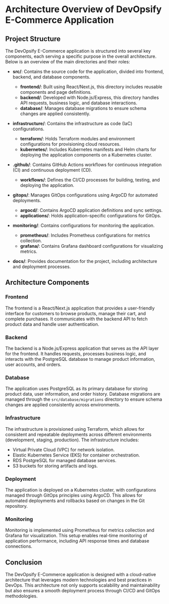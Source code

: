 # Architecture Overview of DevOpsify E-Commerce Application

## Project Structure

The DevOpsify E-Commerce application is structured into several key components, each serving a specific purpose in the overall architecture. Below is an overview of the main directories and their roles:

- **src/**: Contains the source code for the application, divided into frontend, backend, and database components.
  - **frontend/**: Built using React/Next.js, this directory includes reusable components and page definitions.
  - **backend/**: Developed with Node.js/Express, this directory handles API requests, business logic, and database interactions.
  - **database/**: Manages database migrations to ensure schema changes are applied consistently.

- **infrastructure/**: Contains the infrastructure as code (IaC) configurations.
  - **terraform/**: Holds Terraform modules and environment configurations for provisioning cloud resources.
  - **kubernetes/**: Includes Kubernetes manifests and Helm charts for deploying the application components on a Kubernetes cluster.

- **.github/**: Contains GitHub Actions workflows for continuous integration (CI) and continuous deployment (CD).
  - **workflows/**: Defines the CI/CD processes for building, testing, and deploying the application.

- **gitops/**: Manages GitOps configurations using ArgoCD for automated deployments.
  - **argocd/**: Contains ArgoCD application definitions and sync settings.
  - **applications/**: Holds application-specific configurations for GitOps.

- **monitoring/**: Contains configurations for monitoring the application.
  - **prometheus/**: Includes Prometheus configurations for metrics collection.
  - **grafana/**: Contains Grafana dashboard configurations for visualizing metrics.

- **docs/**: Provides documentation for the project, including architecture and deployment processes.

## Architecture Components

### Frontend

The frontend is a React/Next.js application that provides a user-friendly interface for customers to browse products, manage their cart, and complete purchases. It communicates with the backend API to fetch product data and handle user authentication.

### Backend

The backend is a Node.js/Express application that serves as the API layer for the frontend. It handles requests, processes business logic, and interacts with the PostgreSQL database to manage product information, user accounts, and orders.

### Database

The application uses PostgreSQL as its primary database for storing product data, user information, and order history. Database migrations are managed through the `src/database/migrations` directory to ensure schema changes are applied consistently across environments.

### Infrastructure

The infrastructure is provisioned using Terraform, which allows for consistent and repeatable deployments across different environments (development, staging, production). The infrastructure includes:

- Virtual Private Cloud (VPC) for network isolation.
- Elastic Kubernetes Service (EKS) for container orchestration.
- RDS PostgreSQL for managed database services.
- S3 buckets for storing artifacts and logs.

### Deployment

The application is deployed on a Kubernetes cluster, with configurations managed through GitOps principles using ArgoCD. This allows for automated deployments and rollbacks based on changes in the Git repository.

### Monitoring

Monitoring is implemented using Prometheus for metrics collection and Grafana for visualization. This setup enables real-time monitoring of application performance, including API response times and database connections.

## Conclusion

The DevOpsify E-Commerce application is designed with a cloud-native architecture that leverages modern technologies and best practices in DevOps. This architecture not only supports scalability and maintainability but also ensures a smooth deployment process through CI/CD and GitOps methodologies.